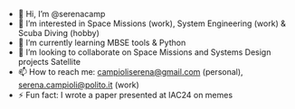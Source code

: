 - 👋 Hi, I’m @serenacamp
- 👀 I’m interested in Space Missions (work), System Engineering (work) & Scuba Diving (hobby)
- 🌱 I’m currently learning MBSE tools & Python
- 💞️ I’m looking to collaborate on Space Missions and Systems Design projects Satellite 
- 📫 How to reach me: campioliserena@gmail.com (personal), serena.campioli@polito.it (work)
- ⚡ Fun fact: I wrote a paper presented at IAC24 on memes

<!---
serenacamp/serenacamp is a ✨ special ✨ repository because its `README.md` (this file) appears on your GitHub profile.
You can click the Preview link to take a look at your changes.
--->
